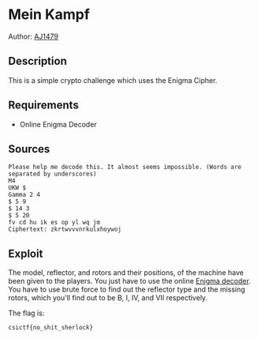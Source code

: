 # Mein Kampf

Author: [AJ1479](https://github.com/AJ1479)

## Description

This is a simple crypto challenge which uses the Enigma Cipher.

## Requirements

- Online Enigma Decoder

## Sources

```
Please help me decode this. It almost seems impossible. (Words are separated by underscores) 
M4 
UKW $
Gamma 2 4 
$ 5 9 
$ 14 3 
$ 5 20 
fv cd hu ik es op yl wq jm
Ciphertext: zkrtwvvvnrkulxhoywoj
```

## Exploit

The model, reflector, and rotors and their positions, of the machine have been given to the players. You just have to use the online [Enigma decoder](https://cryptii.com/pipes/enigma-machine). You have to use brute force to find out the reflector type and the missing rotors, which you'll find out to be B, I, IV, and VII respectively. 
<br /> 

The flag is:

```
csictf{no_shit_sherlock}
```